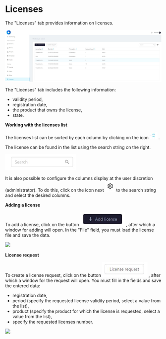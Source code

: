 # Licenses

The "Licenses" tab provides information on licenses.

![](../../.gitbook/assets/licenses.JPG)

The "Licenses" tab includes the following information:

* validity period,
* registration date,
* the product that owns the license,
* state.

**Working with the licenses list**

The licenses list can be sorted by each column by clicking on the icon <img src="../../.gitbook/assets/безымянный_1.JPG" alt="" data-size="original"> .

The license can be found in the list using the search string on the right.

![](../../.gitbook/assets/поиск.JPG)

It is also possible to configure the columns display at the user discretion (administrator). To do this, click on the icon next <img src="../../.gitbook/assets/шестеренка_1.JPG" alt="" data-size="original"> to the search string and select the desired columns.


**Adding a license**

To add a license, click on the button <img src="../../.gitbook/assets/add license.JPG" alt="" data-size="original"> , after which a window for adding will open. In the "File" field, you must load the license file and save the data.

![](<../../.gitbook/assets/add license\_1.JPG>)


**License request**

To create a license request, click on the button <img src="../../.gitbook/assets/license request.JPG" alt="" data-size="original"> , after which a window for the request will open. You must fill in the fields and save the entered data:

* registration date,
* period (specify the requested license validity period, select a value from the list),
* product (specify the product for which the license is requested, select a value from the list),
* specify the requested licenses number.

![](<../../.gitbook/assets/license request\_1.JPG>)
